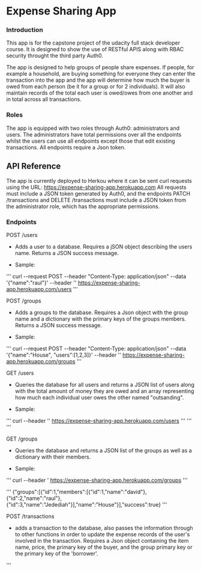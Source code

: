 # Expense Sharing App

### Introduction

This app is for the capstone project of the udacity full stack developer course. It is designed to show the use of RESTful APIS along with RBAC security throught the third party Auth0.

The app is designed to help groups of people share expenses. If people, for example a household, are buying something for everyone they can enter the transaction into the app and the app will determine how much the buyer is owed from each person (be it for a group or for 2 individuals). It will also maintain records of the total each user is owed/owes from one another and in total across all transactions.

### Roles

The app is equipped with two roles through Auth0: administrators and users. The administrators have total permissions over all the endpoints whilst the users can use all endpoints except those that edit existing transactions. All endpoints require a Json token.

## API Reference

The app is currently deployed to Herkou where it can be sent curl requests using the URL: https://expense-sharing-app.herokuapp.com
All requests must include a JSON token generated by Auth0, and the endpoints PATCH /transactions and DELETE /transactions must include a JSON token from the administrator role, which has the appropriate permissions.

### Endpoints

POST /users

- Adds a user to a database. Requires a jSON object describing the users name. Returns a JSON success message. 

- Sample:

'''
curl --request POST --header "Content-Type: application/json" --data '{"name":"raul"}' --header '<JSON-Token>' https://expense-sharing-app.herokuapp.com/users
'''

POST /groups

- Adds a groups to the database. Requires a Json object with the group name and a dictionary with the primary keys of the groups members. Returns a JSON success message.

- Sample:

'''
curl --request POST --header "Content-Type: application/json" --data '{"name":"House", "users":[1,2,3]}' --header '<JSON Token>' https://expense-sharing-app.herokuapp.com/groups
'''

GET /users

- Queries the database for all users and returns a JSON list of users along with the total amount of money they are owed and an array representing how much each individual user owes the other named "outsanding". 

- Sample:

''' curl --header '<JSON Token>' https://expense-sharing-app.herokuapp.com/users '''
'''
'''

GET /groups

- Queries the database and returns a JSON list of the groups as well as a dictionary with their members.

- Sample:

''' curl --header '<JSON Token> https://expense-sharing-app.herokuapp.com/groups '''

'''
{"groups":[{"id":1,"members":[{"id":1,"name":"david"},{"id":2,"name":"raul"},{"id":3,"name":"Jedediah"}],"name":"House"}],"success":true}
'''

POST /transactions

- adds a transaction to the database, also passes the information through to other functions in order to update the expense records of the user's involved in the transaction. Requires a Json object containing the item name, price, the primary key of the buyer, and the group primary key or the primary key of the 'borrower'.

''' 




